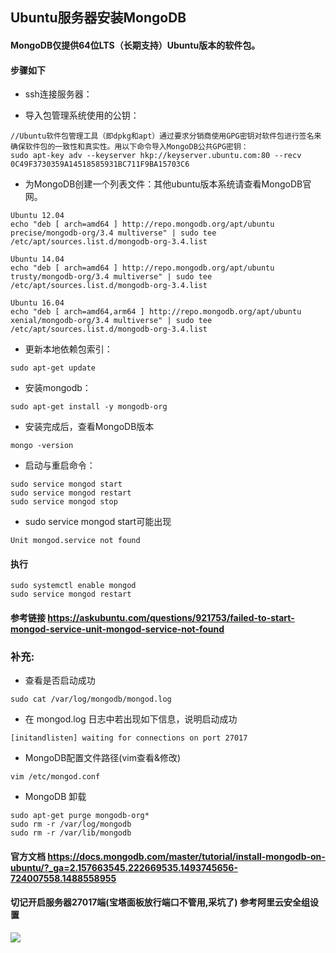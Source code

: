 ## Ubuntu服务器安装MongoDB
#### MongoDB仅提供64位LTS（长期支持）Ubuntu版本的软件包。
#### 步骤如下
- ssh连接服务器：

- 导入包管理系统使用的公钥：

```
//Ubuntu软件包管理工具（即dpkg和apt）通过要求分销商使用GPG密钥对软件包进行签名来确保软件包的一致性和真实性。用以下命令导入MongoDB公共GPG密钥：
sudo apt-key adv --keyserver hkp://keyserver.ubuntu.com:80 --recv 0C49F3730359A14518585931BC711F9BA15703C6
```
- 为MongoDB创建一个列表文件：其他ubuntu版本系统请查看MongoDB官网。

```
Ubuntu 12.04
echo "deb [ arch=amd64 ] http://repo.mongodb.org/apt/ubuntu precise/mongodb-org/3.4 multiverse" | sudo tee /etc/apt/sources.list.d/mongodb-org-3.4.list

Ubuntu 14.04
echo "deb [ arch=amd64 ] http://repo.mongodb.org/apt/ubuntu trusty/mongodb-org/3.4 multiverse" | sudo tee /etc/apt/sources.list.d/mongodb-org-3.4.list

Ubuntu 16.04
echo "deb [ arch=amd64,arm64 ] http://repo.mongodb.org/apt/ubuntu xenial/mongodb-org/3.4 multiverse" | sudo tee /etc/apt/sources.list.d/mongodb-org-3.4.list
```

- 更新本地依赖包索引：

```
sudo apt-get update
```

- 安装mongodb：

```
sudo apt-get install -y mongodb-org
```
- 安装完成后，查看MongoDB版本

```
mongo -version
```
- 启动与重启命令：

```
sudo service mongod start
sudo service mongod restart
sudo service mongod stop
```

- sudo service mongod start可能出现

``` 
Unit mongod.service not found
```
#### 执行
```
sudo systemctl enable mongod
sudo service mongod restart
```
#### 参考链接 <https://askubuntu.com/questions/921753/failed-to-start-mongod-service-unit-mongod-service-not-found>

### 补充:
- 查看是否启动成功

```
sudo cat /var/log/mongodb/mongod.log
```

- 在 mongod.log 日志中若出现如下信息，说明启动成功

```
[initandlisten] waiting for connections on port 27017
```

- MongoDB配置文件路径(vim查看&修改)

```
vim /etc/mongod.conf
```

- MongoDB 卸载

```
sudo apt-get purge mongodb-org*
sudo rm -r /var/log/mongodb
sudo rm -r /var/lib/mongodb
```

#### 官方文档 <https://docs.mongodb.com/master/tutorial/install-mongodb-on-ubuntu/?_ga=2.157663545.222669535.1493745656-724007558.1488558955>
#### 切记开启服务器27017端(宝塔面板放行端口不管用,采坑了) 参考阿里云安全组设置
![](http://p2bzzkn05.bkt.clouddn.com/18-6-20/43353613.jpg)

